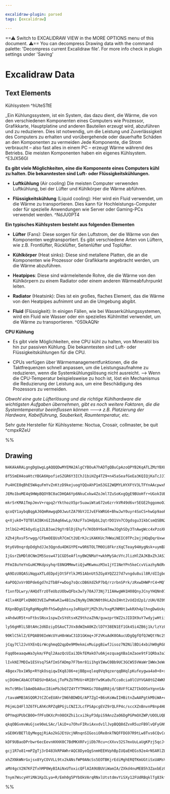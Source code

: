 ```yaml
---

excalidraw-plugin: parsed
tags: [excalidraw]

---
```

==⚠  Switch to EXCALIDRAW VIEW in the MORE OPTIONS menu of this document. ⚠== You can decompress Drawing data with the command palette: 'Decompress current Excalidraw file'. For more info check in plugin settings under 'Saving'


# Excalidraw Data
## Text Elements
Kühlsystem ^hUteSTtE

_Ein Kühlungssystem, ist ein System, das dazu dient, die Wärme, die von den verschiedenen Komponenten eines Computers wie Prozessor, Grafikkarte, Hauptplatine und anderen Bauteilen erzeugt wird, abzuführen und zu reduzieren. Dies ist notwendig, um die Leistung und Zuverlässigkeit des Computers zu erhalten und vorübergehende oder dauerhafte Schäden an den Komponenten zu vermeiden
Jede Komponente, die Strom verbraucht – also fast alles in einem PC – erzeugt Wärme während des Betriebs. Die meisten Komponenten haben ein eigenes Kühlsystem. ^E3JX56Gl

**Es gibt viele Möglichkeiten, eine die Komponente eines Computers kühl zu halten. 
Die bekanntesten sind Luft- oder Flüssigkeitskühlungen.**

- **Luftkühlung** (Air cooling)
    Die meisten Computer verwenden Luftkühlung, 
bei der Lüfter und Kühlkörper die Wärme abführen.

- **Flüssigkeitskühlung** (Liquid cooling):
    Hier wird ein Fluid verwendet, um die Wärme zu transportieren. 
Dies kann für Hochleistungs-Computer oder für spezielle Anwendungen wie Server 
oder Gaming-PCs verwendet werden. ^NdJU0PT4

**Ein typisches Kühlsystem besteht aus folgenden Elementen**

-  **Lüfter** (Fans):
    Diese sorgen für den Luftstrom, der die Wärme von den Komponenten wegtransportiert. 
Es gibt verschiedene Arten von Lüftern, wie z.B. Frontlüfter, Rücklüfter, Seitenlüfter und Toplüfter.


- **Kühlkörper** (Heat sinks):
    Diese sind metallene Platten, die an die Komponenten wie Prozessor oder Grafikkarte angebracht werden,
 um die Wärme abzuführen.


- **Heatpipes**:
    Diese sind wärmeleitende Rohre, die die Wärme von den Kühlkörpern zu 
einem Radiator oder einem anderen Wärmeabfuhrpunkt leiten.

- **Radiator** (Heatsink): 
    Dies ist ein großes, flaches Element, das die Wärme von den Heatpipes aufnimmt und an die Umgebung abgibt.

- **Fluid** (Flüssigkeit):
    In einigen Fällen, wie bei Wasserkühlungssystemen, wird ein Fluid wie Wasser 
oder ein spezielles Kühlmittel verwendet, um die Wärme zu transportieren. ^0S0kAQNr

**CPU Kühlung**

- Es gibt viele Möglichkeiten, eine CPU kühl zu halten, von Mineralöl bis hin zur passiven Kühlung. 
Die bekanntesten sind Luft- oder Flüssigkeitskühlungen für die CPU.

- CPUs verfügen über Wärmemanagementfunktionen, die die Taktfrequenzen schnell anpassen, 
um die Leistungsaufnahme zu reduzieren, wenn die Systemkühlungslösung nicht ausreicht.
--> Wenn die CPU-Temperatur beispielsweise zu hoch ist, löst ein Mechanismus
 die Reduzierung der Leistung aus, um eine Beschädigung des Prozessors zu vermeiden.



_Obwohl eine gute Lüfterlösung und die richtige Kühlhardware die wichtigsten Aufgaben 
übernehmen, gibt es noch weitere Faktoren, die die Systemtemperatur
 beeinflussen können ---> z.B. Platzierung der Hardware, Kabelführung,
 Sauberkeit, Raumtemperatur, etc._


Sehr gute Hersteller für Kühlsysteme: Noctua, Crosair, collmaster, be quit ^cmpxRZeU

%%
## Drawing
```compressed-json
N4KAkARALgngDgUwgLgAQQQDwMYEMA2AlgCYBOuA7hADTgQBuCpAzoQPYB2KqATLZMzYBXUtiRoIACyhQ4zZAHoFAc0JRJQgEYA6bGwC2CgF7N6hbEcK4OCtptbErHALRY8RMpWdx8Q1TdIEfARcZgRmBShcZQUebQA2bQAOGjoghH0EDihmbgBtcDBQMBKIEm4pAFUoBABlABUoAFFUkshYRAqazChW0sxuZwAWAFZEgHYhpIBmAAZppMWeAE4R

8f5SmEH4oaHtcYBGA6HpofieSZGR6Y3IChJ1biHZg4TZ9+n45aSeafGeEa3KQIQjKaTcJJ7HjvF48aHjeYHHhJIHWZTBbizIHMKCkNgAawQAGE2Pg2KQKgBiA4IGk0vqQTS4bD45R4oQcYgkskUiS46zMOC4QLZBkQABmhHw+FqsAxEkEHjFOLxhIA6g9JNw+IUBLiCXU5eJ0IrykD2WCOOFcmgDkC2ELsGotrb3kC2cI4ABJYg21B5AC6QPF5Ey

Pu4HCE0qBhE5WAquFmYvZnKtzD9kejuogYQQxAhP1m53GI2WQMYLHYXFtV3LTFYnAAcpwxNroRdpjwkTHmAARdI1fNocUEMJAzTCTlNYKZbJ+wNAoRwYi4QfcA7jU6zcZJNYnIY6toQIgcfERqP4IFkll57gj/Bj7PdXoSADSAB/JA+YDiMsnKPUWAvugH5fswP41PoYripwUC1IQRjGvE4zaJ8MLLOM8RjACsyHqUMHZAAYrg+hSi6qCAk+QEAI

JEMo1boME4q9HWpBQOYBC0aCDHQA6Yp6NkuCxkw4ZoJml7ZuSoKxgQgE9BUoHfr+UGokIUBsAASuECHGvej5HieCAABIgmCwGvAChQAL4bMUpTlBITTTAAUgAGmMADi+Bih0xrQEBYoDGgzgjEMKFrGsszLKsyw8PEnZAuRwzLIkUx/GMnyblMQL3MQjxoCMbrZpIpngmgnaUUeaLyqgWLZiqBrcuSVIIIi0wHGKTIsh6HJcqSzV8uQHCCsKWQsd

mkrSrKMA1TmpJmvV+rqpq2rYkthozX5pr5uawiWta672o6zrrkVR49d6vr5EGE2hggomoOJMZxkF6C4B1u29WmGYXtiCC3ravyrAcPxhaxDYMQcXzg1WzYcK2aDFkMxzxPEdVHoQfYDgDqB6Qg46TsQ04ZGN843UeS4rmutpZduu7jJMsxDFesZnmJv3ZtehJDrjo741R8kSAA+k0sYAAWKRyyjphBGTUKgmNQKgIIcKgtSy/o8srswqArkYQgAD

qcoQY1aybqBqgAJ6QmRmwgqD0JwutZA79bYJIJvEFkWRG6+BhwJwY0uyr4SoCS+hwGp9aoPc9sAAp4oh6bktQRseeQkr4viwo1PLRm4Eusj4KuwmoL1qDWF7IqoAAQgXNRSj7VqkIhfhK/cpDEPLuCaPr4qftX5f66ggTEEIlhMFk2ioL2JvMEbiuPWwUAUFkjjKPLQj6Lr5sADIgjiUtl5yqAAFpCBW+CW+moKEmoRtezr4eRzULCoMPTCSAQNS

q+XjukO+TQTBlAIBKnGI2bAq66wLp/XAzF7a1HdpbL2qtrDO1Vn7COgdsgu31kbCsmQSBN2cnme2mCA5WhwXbNW+pt4Vk0OQIQ7soBi0AMgEFcHxsCNiOHEHDgg61jMrYS2845EjYcrFuCA24W2tpkGOltJAimIA/UONcEC4hNvYaes97aEN/Bg/22Cf6oC/kA1WKsjamW9jrRS4FlLaH/BQOSwEIAi3FpLDg0s7GQXlovFWasNZa1CNA4ejhTY7

3tlbG2+MIkOydig12LB3ae29gYrBlDjEhyfv7KOb9Y6oATmwJOghSDy3TnAwgWcc4xPzoXHwJcrTH2IBXOM1c65R0buYyR0iO5dwrr3IQ/dFEuyHkIEeeZx4mxFNoueCteEcGXqvY2G8y7bzCagfeisj7l3Ppfa+rBlB3yVo/MOOTX46w/qQL++BjF/3JIA4BoC1720gUwaBQhYHwLVkghJaCEnkKMbgsZBCQQoKNiQr2qAAUZJies2UeI6FMAYQ

XZh4jRxsF5rwgg/CFbmOEQUsR7CmCt2UErKJciKAKKUc7HWaiNEIC0TPc2ejjHQqDqrUxwdBFWLTFCz8SlIIOODLBeCiFtTo3wrBYipF8DkUqqUZ8XF6IVCYuNI8FZ2LuCVTxdScB+KwSEs3B6T1JKkGkhwWSAVhaiw4BLflUsZbKV8bw/x6snXQJ1nrMZYTsjUPJbC82jtVYJIrMwZJpDKFQsMTCvFvLn65J1vkwpxSU6oHKZnbObEakFzgEXBp

9ty6V0nqrdpDdghdJJe3Qgndu4DKGYPE+w9R6TOLTM0Oi8FkrzXqCTeay94HygNsk+uymBXxvockExzQ7xvOe/MZsCbkjJPv/B5pAQFgMha80g7zPk1G+ZIZBLs/kuzZTg1Ww8QVEI4OC0hUb0lB2ofCgwiTkVMOkGizhmKlbYvbbGjIBLxHEqkaSmR0T5HDJPiculZqGXMDbagFlJ7o3spMT3LleKQG8tsRrIV2Z66aW0mK4cfMWZWhMqCMqqAL

IjGsrZbMDl0CNmIM5Sosw471CGD5eAflnyBW2NMaY+wkhMySAcVYcJlizHlZAJKBxZhJASIsaY3wASYXmC8HKK00AMwUzCT45w5PLHSkCEqFHgJxUSACIzXx5j/BSgcaTEBqrGglXqVUxJ+q8nQJSHg4plgIF2J1ZkrIUx9R5F0IaI0RRqvwlKGURoKjbWVOtDUeUtRoDwm5g001ZpJc+vtdMh1JLHVgKdVzEALo+jJsGO6xqOYYxegmHgyZCbfX

PFmI8uYeYnGuHCMKdpsyhqrE8NGMMmwtiQjwMKwmuzM3o1jYI1NeYPn5keCcvViazhyNdRcy5Vw4w3FuYTqMpuidI2zR69XShcxxnjIEvGJAACpHtNB1qoTQSszDpFQAAWQAG/onMJII5WR5Yh1iaevdWTTkRwTagfE/K52ocXRwaeRsdGoCAdnDgOD9GoFYJyMWu9BlQGcKgLdqBCL4HfOOo5zAEdfillPZ7RsjZk+e8T5iDPfCeOe2LAAFNRat

qA9DzU8QASiNqgaXTLdEDpdjOt5FYlkJM51AbnUt5ZGyAYQZ227d7vngdu8uil8R/dIIgbd6z/X9PrVPVnLhUDPapzTg5dONe88ewL3ehAACOQgSAi7YGL5Q4vkBS5l0ZKZMdq3NP8VTgPzTlfPKgL22JNvh78mGgHNiUyp6oHR7M7Hqt+7bqMmwd2wQtmeOYM4RX26Kel/x4gCe0p7bUQ4Crpnqt8m1CYBWAvCyoEeRIrGZQzhRE62T3GduTAUG

4aPOQJxVr0DPde6gd7n2TbBF+wDog7sQccDB6XdZkP7bQ/rzrbnSPrk/zRxwDHWPrC4+MQT4gROSdk4py72nk76f2s8WZ0ewd3Z0ezVw92UD50F2F1FxPFDwj2lwx0Q1Vnr0SRVxdnAIAJWW1xBD1w2UN1fiaT5S/DNwtzeWt1kXth7jt1RxAKd0ex/zdz/wgKgJ9390D1gLHzDwQNQCjzeV6SEVVgT0D2ny9lT1WXT0oKRyz0FHJHYlbUHx0Sv2

f1xnfDLwry/AHQdTrzOTeUbzUObwQFbx3w7y70AJ73Nj71IAHwgWH1H08QnyJCnyYHQNn07inmghFR0nXGWFQh2HagZimChi+CM2FSIlH1lW4Ec0VToh4lVTFA1Q4nwG1S6D4iBAEiiGElIDqw61KCkn8EtUFlXxeze0IA+wdm33tn+0BwP0nVB0EPtlP2QxwQaOyVh1nWv2Hlv3z0L3tifxxxqDxzfw/2Yi/ygUYNvmYKwKALoI5xJxYK92gO3U

4Ilx4KQPlxQN0O3VEIwPmKwK1w4B1zwINyNyINN3N0t0kLA2oIHnt2vUd2d2p1/zUH/0Z0929z90TyDxD24NVkj2jwEPj18BEJcJTzTwoLA0z0ixz3kOmUUKLxUKb3L0ry0Jrx0PaL0KgSb0FCMO3xMM7zXm7xjwQX7zeVsLeRH1IgcMnzQJTxjjnw8NUnUi0lYCI1QFxA+VI2MlKnMm0EshKBskKDskgAYwgFmFqFmHxGogAEVGwKR7tuMugAog

RXpnBDgUIXgRgHNpgRhfhSwDgbhsxyJoRUpUYjMZh3h/hxgMJNM0t1wkRXh4plhngDwUokgSwTMeSojCpURPEapysGpCQmovMIBqQMIDhsBmtxxgsepORgyIsBQhRotoI4scstp5odpFp3NUt8peA1p3M0zEsMyWs/BJA2tbQjpmQTpXRytKsro0AFxboSJ7oeYTUGsvZXonNpgSzUwDp2ZciBB/oeYNwps0YAj1hBt6xhtbRvgxsOA4YEZUBzSi

x4hdwUR5t+xFtbsSNsx1spwZxSYdtsxKZ9thzaZhN/guwzprtWZ2sJIDIK9uY7wdyjwHtiibV2T4BMZ3ZQ5sNlJMdwgahpAK4hAdYYJ8BMMElNt2UWd7iyd6CTjX4oDiJhpfiZdZcwh8dyRMNVCrddjmIGpNY8CIS5Eg10E70KEUNV5SVoS5CpkoB7919N9Ekw0PYI128s1VYyLEKmAj9iT35tAa5p5CI8Rshqcjd5YNJ3wWRxLX55Y+81AshZK3

ly56gHRlLSBtAHc2d6DziyDSAoCTJVx8dWZmA0KZclD7Y38EN1Ef1Gk45i4ZB6j1k/lzYz8LD45E5rRyRydh8M5KlM0900QGVyBmF6T3Cj8pct4ri5Ee4+5bjaD7idLnsjLZBCBEBmBntw8/jEC54rLYxmlKVokq8f5IUNI2BhlqESL7YyL/l+VSDLdz0xlLF8UNJcBHBVwfKKcQ5t4i1q5/VqChBFFI5TwlYSq7jkrHs2qOr1IDLFjUqCd8Qw9B

90KlC5klZ/EPQAB98IeWcUYuH8nWaC31D1GKmq+JF2VKuAdK0OAucUDgQgfQfQJWQtYNc2SofQEBTQI+HuTfLSuC+g4Q4gZCp4pgtQcy6XL0WNUEF2QiS2NvPi/JI4tUUIMIUgCAx1SCeowEwRIG/ilG9MMkofN5fxHE4w38/lUiJy/AWkmfcE82DPMZGQmEvPVHRxZxCoNfQRDob8kqGxflbxf9IBX8YCguMC0kSCl2Y6n+WCnShCggpgZCgUCG

jCqy7Cl2JvVXEnQirWcghmqQ2qpDe9M9ekmixMuipgBiwfJisoz7N2NilBDi4xbihW0gRG82IwQS4S0SqADSyS6S/EP2tWOojgDSogtSnwV2/62Yx7PSy3QykIJWRasy7K1avKkyk+TIKIBG+ORyn+ahVyshZo4xJNLy5OBvPyipKpLNFpL60K4C1eCK1OX+PtSJKQuKwZBK6OgGlKxO66jKrKtY9O6yoqzIcauMVAcqyq2JaquJYNE9eqi43ipH

Fqq0beaaqwWa3ykm/FPql2AazQcUIai3DkfEMakO7u0AjezquagXBa1mZaoe9tF1QRba3a3GA6vm1AaWoJT1fWsDQ21WK6m6nWO6h6p6l6k+Qu1AD6r6n6zQP6mOoGkG13SY8G1OmXKGwQmGoQ+G8teWJG3AgmtGjGwW2cAh2PQQynYEwqhm1Gom7qwRMmvEimr8KmmoGmnY8Q6K2eqE823PVtTw7IUVY0aEMIqAaVMiKI+7GiWIlVBAZiBIy2pI

lIvkNI7MDIw1ESVsq7SAfImSfADmp7F7bmr81i1hgVIWwC0Bb9UC3GCW55VWaWrIWWx3eWo3JW1CjB3K8INWtdDWgwrWgi2hXWq3f+0ii6tJSik26i5mi2tiRi0o8o0NcNR21AaiTiue/Ao3d2+2T2oSynH2oOqSmS12+SkOsO1S9SqO7Sh42Oxe/ShO4y5OlWyyjO5pLOuy3O1cfO2JaB9y/i5Nbyiuik/y6uoKwA5FMKxulBZuiQ2ejumg7uya

4Bgex7bx1W9p+RYqkOsqiqwIKq8J86+ejBBpxqleq0Vq9qzerqqBHqlpKufeygwa4a0+8+xSxKya6+2appnIB+tAJ+gRF+1WN+5gPaz+0OH+062ewB3gvukBkC+6x656og6B2BhleBxBnuhgmhlB54qAFWrBlWHBynPB7G82ZG+h9GrAzGkmd2zuKhvG/JYhhhu5phlvFh/mthtQDh2msQ+mtuyEpm2igR6ZMUfDFk7wtADk1bG8sjL020PkmjAU

ujDGHmCAbACOTADSU+BASoLjToPkZU7MVUr4RIBYfw9Ka0uTCco8cia0lCUYVGA0tGZ4WKRzXKXMozFCeIMTOKOKVYdqAET0szJ4D0vDP0lzfMxqTzKkXzfzQLaM7qULeMwaRM0aUUYMVMhLBUYs6N5aO0jLfNjaXLPN7MC0MsvsqjSsp0UrGs90dkS6arJssMHRgcsoRrCQXAEYHs4gcsy7dtrrAsI4f4ZTAbdVKczgdcdqOchc40IYZYG104c4

HsTc9RbclbAmDbA8ucI8imPbJbQ7Z4YTYTM4KGc7O8q8R8jd/SBVFfCAZ7IkOOSoYgnnSA4AgGm25Jyo3fGo4HEO4/RpJ9l9zosZbovisin7LIggP7GmzQTGExQRfWbdIUG+RgU5t45Qe/R/BAYvQY1/AqkY0nbe7dCYidF4iAgJsJ+2YDy+sOZ95w0gfuHC1dUDTIfQawaIOlqAI+0aqsZy82dZeoXAM+kMBAf3LIRCVWViq0aUFpVDsIPio2Hh

/tavaWMB3ASQORJtCZCeEUAhrIN6hBDWDG/AP7ZgI+B6sKsWwIIHBitnZwAAPgtkM9iWA+cEAgjiYFXBEAAsxmuqCGYFXkxjybA40PWvljM+Bd+wQHdmsExn0FAql3WS0jHj06PigU2UPk8RArBYkPBzUVYuQVBAy9DiGfLouWBSYEIXn1qaNiFgAHlNAKAKqabwdlAo5snX4ouh1ml1kzVmEYbX2v5O4KBRpYl7hBvpZjFqJBllA0NVYjZV0rQt

P6jmLQ4Fl3Z6TFLAhKcRPZqBPGjLCNZIJLcfPSApcgEVZ9rQLFP4c/sccXZnBnvnP8np4HLVx0ucuoF85RvRp5ZXw0N8B61NcpdagC4gF0bJ1JKC5nqMgzvB1SllYoBsBtAhZam+9FEN9OuTIWAOHght0m8/ysa0BmxsBB1cB5YiQ8RmAhIke9BpQOPfwkegFUB2CYtIAl8jHijgPX2pZXGycv2t9vtqj99/2PnAOaPn34dEcujv56jIPoOzO4OE

OPYmqUPUbCB0O+fPFsOKXcPn98OXZhi1cxi3kyP3dpiS9AnzZaO6DgPGPmOXZWP/UOOLUQEtteOz7+O+L1khP9uxOJOOApP8d3ZZOabrAFP6jlPW6NlUT1PBkLVVukdm09PsbXO4UTOaWeucurPRbQLbPmF/qXuXOcc3Pn2PP4fvPEe/PBRt8guD5QuTFwvFZIvzONrBEftYuv4HrmBEv54jPJ7dOplSv9d4/cu08CvwgfkSvvuyuy6SlKvEkauJ

qkqOBGvmvWuGjse90eLSAc/lAiD+u7OhvFIRviAxvdv1lJvpBQQ8dZvxR5uzFB9lvQFyGN9bblYdZNvJBtvX57ZiIZ9ckId1iRupIIp3aviIEu7/RYwN3QmqrDNyPdVYz3JzgJQKYfcoAX3Q/j92FAX9/uUKIHiD08RzNweWgJgEchh5bwIB5ARHmDhR5o8MeoCbdB1z3S49fwbeQngYWJ4kxSeFeCnlTxp5095YDPfAEzzkoAU2eAeDnhKC8Jsk

xGE0KVBETlQyMegqjRiAo2kGJEtUcjNRnqnSIGosiORe8nkTNQFFDG97R9tLw8Tvs6CQvCoiLz3xA5D8kvejiB1l5gd5eEHJ2FB2bgwcVeOsNXnOg15ocF6mHPXn0QN4DFrG0nQjqbxI7UNUG5HHIJR2t7UdXBdHB3okid6qwXelBN3lx095vMfehze2MJ1E6BAg+IfGTkEAj4cAo+SnSMLHyy6Doa8GnZPjpzS6s0DOZfTPspFM7mdLOdnXLoX2

kDF9UBaoDPrbwr6ecEevnHXHX0C7BdMKXRFvjiDb7Rcu+cXXvv32S7mxUuLaUgKPzj5qcJ++XUuIVxn4dc5+OscrovyRyXpaua/erk1xa5fht+LA+2HvwP5H9zYA3W/iAmG64DL+R3e2Df3YjTcXYD/J/i7CW6Q8Vu7/dbt/3C7Bd/+e3IAfpxnrHdlI1A87tAOu6+B4B93JAagBQGvcvaBSRylgLwK/c8BBzAgUAmB4DxQeqsUgZDwoGT1YeOI2

gcj1R7o81+mPZgTj3rD483kRPAWhrAQC8DyeQgSnmHEEHVphBpIUQaEHEGs92e4rNSARlZLGgZWXJcjGZHXBKtrI4AcmE5jgBwBZQ+2bgHZGgAlRMgKqUNhsAYAmwKAdcZNoTFTbeZxQ3on0X0A1YiBosXoSCE+iDKxsJAPmPzAFk4xOjsAAYsaEGIyBuiQsHosMegGZoZsYs/o0gIGMgiERs2m0IskqBjFxjsgCY/QCGIQA5l0seZQoFmJzEZAK

xhZXNkWNrGxjsx8YyCOVVLL9tx2kANsfWP0ANcSs5EOTBKjrEdiMghERQTKmUGtiSxUAMsVOOEZSteAY4/sROP0DOI1Bx4DQX6PXGljgxUQNiBkzxAUASo7VS9nOPbEHiMgTQTkCeLYBniQg6rYUKeL3HziyxD4pxIqQkChY/RYaPENKFcgQgiwCQHCAiEmBxQdw8QJ0QBKVEABNQYAzFeApQDwDmd4Iu2dZOijAweKCGgGFIMACAHyQ0SsFEzRR

aMV4gcV2N7KFZfxhMP0WyBIAiNxUToxicQFlAIA9UBUViWamIA/ZXkd4nuMEB5h3ZaxbEz0QRJrikh1Wa6JkPzi7DrBeAG4eWApPlizBtAIwcXGKC0gddi4IZWSbgHklzAVJxk3gKZPUmaSIAFE0oPuLgjrQhx7ETgD9FyISg7oWkVpGPmtHZgsgQknGLqI0ZEAuJ7JQ4bK0gAWp7R0rEKfaDUiGRuAMrayXo00AAArWLjkFqAWo4A/Er2IJM0DC

Tnym7WscyHYiMA1KpILya+R/Emh0g5PYbOkVArqRNxlUtstdmvYiSXy12FUdRBqklTg83kfsvgGNFgBBSkASaOEGtFWQQAVkIAA=
```
%%